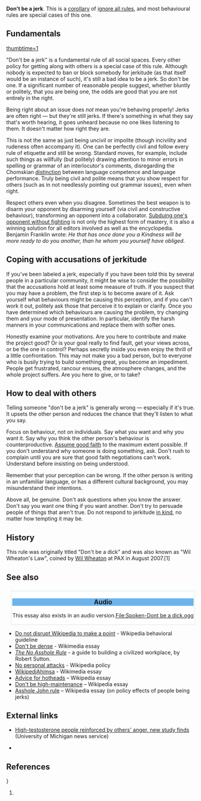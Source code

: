 **Don't be a jerk**. This is a [corollary](https://zh.wikipedia.org/wiki/:en:corollary "wikilink") of [ignore all rules](https://zh.wikipedia.org/wiki/:en:Wikipedia:Ignore_all_rules "wikilink"), and most behavioural rules are special cases of this one.

## Fundamentals

[thumbtime=1](https://zh.wikipedia.org/wiki/File:Its-okay-to-not-like-things.webm "wikilink")

"Don't be a jerk" is a fundamental rule of all social spaces. Every other policy for getting along with others is a special case of this rule. Although nobody is expected to ban or block somebody for jerkitude (as that itself would be an instance of such), it's still a bad idea to be a jerk. So don't be one. If a significant number of reasonable people suggest, whether bluntly or politely, that you are being one, the odds are good that you are not entirely in the right.

Being right about an issue does *not* mean you're behaving properly\! Jerks are often right — but they're still jerks. If there's something in what they say that's worth hearing, it goes unheard because no one likes listening to them. It doesn't matter how right they are.

This is not the same as just being uncivil or impolite (though incivility and rudeness often accompany it). One can be perfectly civil and follow every rule of etiquette and still be wrong. Standard moves, for example, include such things as willfully (but politely) drawing attention to minor errors in spelling or grammar of an interlocutor's comments, disregarding the Chomskian [distinction](https://zh.wikipedia.org/wiki/:en:Linguistic_competence#Competence_versus_performance "wikilink") between language competence and language performance. Truly being civil and polite means that you show respect for others (such as in not needlessly pointing out grammar issues), even when right.

Respect others even when you disagree. Sometimes the best weapon is to disarm your opponent by disarming yourself (via civil and constructive behaviour), transforming an opponent into a collaborator. [Subduing one's opponent without fighting](https://zh.wikipedia.org/wiki/:en:The_Art_of_War "wikilink") is not only the highest form of mastery, it is also a winning solution for all editors involved as well as the encyclopedia. Benjamin Franklin wrote: *He that has once done you a Kindness will be more ready to do you another, than he whom you yourself have obliged.*

## Coping with accusations of jerkitude

If you've been labeled a jerk, especially if you have been told this by several people in a particular community, it might be wise to consider the possibility that the accusations hold at least some measure of truth. If you suspect that you may have a problem, the first step is to become aware of it. Ask yourself what behaviours might be causing this perception, and if you can't work it out, politely ask those that perceive it to explain or clarify. Once you have determined which behaviours are causing the problem, try changing them and your mode of presentation. In particular, identify the harsh manners in your communications and replace them with softer ones.

Honestly examine your motivations. Are you here to contribute and make the project good? Or is your goal really to find fault, get your views across, or be the one in control? Perhaps secretly inside you even enjoy the thrill of a little confrontation. This may not make you a bad person, but to everyone who is busily trying to build something great, you become an impediment. People get frustrated, rancour ensues, the atmosphere changes, and the whole project suffers. Are you here to give, or to take?

## How to deal with others

Telling someone "don't be a jerk" is generally wrong — especially if it's true. It upsets the other person and reduces the chance that they'll listen to what you say.

Focus on behaviour, not on individuals. Say what you want and why you want it. Say why you think the other person's behaviour is counterproductive. [Assume good faith](https://zh.wikipedia.org/wiki/:w:WP:AGF "wikilink") to the maximum extent possible. If you don't understand why someone is doing something, ask. Don't rush to complain until you are sure that good faith negotiations can't work. Understand before insisting on being understood.

Remember that your perception can be wrong. If the other person is writing in an unfamiliar language, or has a different cultural background, you may misunderstand their intentions.

Above all, be genuine. Don't ask questions when you know the answer. Don't say you want one thing if you want another. Don't try to persuade people of things that aren't true. Do not respond to jerkitude [in kind](https://zh.wikipedia.org/wiki/:en:Norm_of_reciprocity "wikilink"), no matter how tempting it may be.

## History

This rule was originally titled "Don't be a dick" and was also known as "Wil Wheaton's Law", coined by [Wil Wheaton](https://zh.wikipedia.org/wiki/w:Wil_Wheaton "wikilink") at PAX in August 2007.\[1\]

## See also

<div style="float: right; margin: 0.5em 0 1em 0.5em; border: 1px solid #cfefcf; background-color: #ffffff; padding: 2px;">

<div style="background-color: #6eb4eb; text-align: center; font-size: larger;">

**Audio**

</div>

This essay also exists in an audio version.[<File:Spoken-Dont> be a dick.ogg](https://zh.wikipedia.org/wiki/File:Spoken-Dont_be_a_dick.ogg "fig:File:Spoken-Dont be a dick.ogg")

</div>

  - [Do not disrupt Wikipedia to make a point](https://zh.wikipedia.org/wiki/:en:Wikipedia:Do_not_disrupt_Wikipedia_to_illustrate_a_point "wikilink") - Wikipedia behavioral guideline
  - [Don't be dense](https://zh.wikipedia.org/wiki/Don't_be_dense "wikilink") - Wikimedia essay
  - [*The No Asshole Rule*](https://zh.wikipedia.org/wiki/:en:The_No_Asshole_Rule "wikilink") - a guide to building a civilized workplace, by Robert Sutton.
  - [No personal attacks](https://zh.wikipedia.org/wiki/:en:Wikipedia:No_personal_attacks "wikilink") - Wikipedia policy
  - [WikipediAhimsa](https://zh.wikipedia.org/wiki/WikipediAhimsa "wikilink") - Wikimedia essay
  - [Advice for hotheads](https://zh.wikipedia.org/wiki/:en:w:Wikipedia:Advice_for_hotheads "wikilink") – Wikipedia essay
  - [Don't be high-maintenance](https://zh.wikipedia.org/wiki/:en:w:Wikipedia:Don't_be_high-maintenance "wikilink") – Wikipedia essay
  - [Asshole John rule](https://zh.wikipedia.org/wiki/:en:w:Wikipedia:Asshole_John_rule "wikilink") – Wikipedia essay (on policy effects of people being jerks)

## External links

  - [High-testosterone people reinforced by others' anger, new study finds](http://www.ns.umich.edu/htdocs/releases/story.php?id=3209) (University of Michigan news service)

  -
## References

<references/>

}

1.